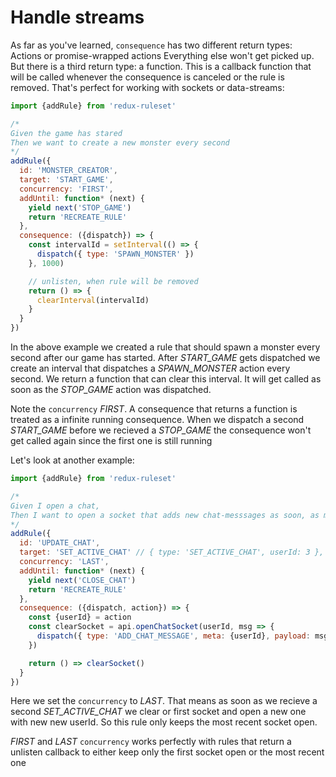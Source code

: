 # Handle streams

As far as you've learned, `consequence` has two different return types: Actions or promise-wrapped actions Everything else won't get picked up. But there is a third return type: a function. This is a callback function that will be called whenever the consequence is canceled or the rule is removed.
That's perfect for working with sockets or data-streams:

```javascript
import {addRule} from 'redux-ruleset'

/*
Given the game has stared
Then we want to create a new monster every second
*/
addRule({
  id: 'MONSTER_CREATOR',
  target: 'START_GAME',
  concurrency: 'FIRST',
  addUntil: function* (next) {
    yield next('STOP_GAME')
    return 'RECREATE_RULE'
  },
  consequence: ({dispatch}) => {
    const intervalId = setInterval(() => {
      dispatch({ type: 'SPAWN_MONSTER' })
    }, 1000)

    // unlisten, when rule will be removed
    return () => {
      clearInterval(intervalId)
    }
  }
})
```

In the above example we created a rule that should spawn a monster every second after our game has started. After *START_GAME* gets dispatched we create an interval that dispatches a *SPAWN_MONSTER* action every second. We return a function that can clear this interval. It will get called as soon as the *STOP_GAME* action was dispatched.

Note the `concurrency` *FIRST*. A consequence that returns a function is treated as a infinite running consequence. When we dispatch a second *START_GAME* before we recieved a *STOP_GAME* the consequence won't get called again since the first one is still running

Let's look at another example:

```javascript
import {addRule} from 'redux-ruleset'

/*
Given I open a chat,
Then I want to open a socket that adds new chat-messsages as soon, as my chat-partner writes
*/
addRule({
  id: 'UPDATE_CHAT',
  target: 'SET_ACTIVE_CHAT' // { type: 'SET_ACTIVE_CHAT', userId: 3 },
  concurrency: 'LAST',
  addUntil: function* (next) {
    yield next('CLOSE_CHAT')
    return 'RECREATE_RULE'
  },
  consequence: ({dispatch, action}) => {
    const {userId} = action
    const clearSocket = api.openChatSocket(userId, msg => {
      dispatch({ type: 'ADD_CHAT_MESSAGE', meta: {userId}, payload: msg })
    })

    return () => clearSocket()
  }
})
```

Here we set the `concurrency` to *LAST*. That means as soon as we recieve a second *SET_ACTIVE_CHAT* we clear or first socket and open a new one with new new userId. So this rule only keeps the most recent socket open.

*FIRST* and *LAST* `concurrency` works perfectly with rules that return a unlisten callback to either keep only the first socket open or the most recent one